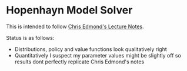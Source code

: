 # Hopenhayn Model Solver

This is intended to follow [Chris Edmond's Lecture Notes](http://www.chrisedmond.net/phd2019/econ90003_lecture19.pdf).

Status is as follows:

- Distributions, policy and value functions look qualitatively right
- Quantitatively I suspect my parameter values might be slightly off so results dont perfectly replicate Chris Edmond's notes
